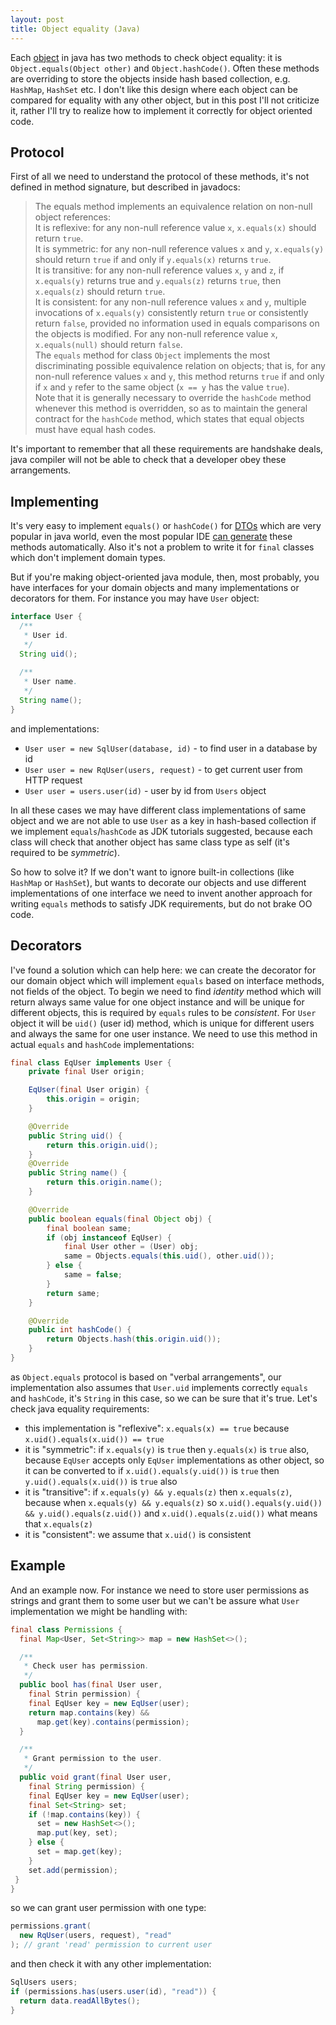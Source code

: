 ```yaml
---
layout: post
title: Object equality (Java)
---
```


Each [object](https://docs.oracle.com/javase/7/docs/api/java/lang/Object.html#equals(java.lang.Object))
in java has two methods to check object equality:
it is `Object.equals(Object other)` and `Object.hashCode()`.
Often these methods are overriding to store the objects inside
hash based collection, e.g. `HashMap`, `HashSet` etc.
I don't like this design where each object can be
compared for equality with any other object, but in this post
I'll not criticize it, rather I'll try to realize how to 
implement it correctly for object oriented code.

## Protocol

First of all we need to understand the protocol of these methods,
it's not defined in method signature, but described in javadocs:

> The equals method implements an equivalence relation on non-null object references:<br/>
> It is reflexive: for any non-null reference value `x`, `x.equals(x)` should return `true`.<br/>
> It is symmetric: for any non-null reference values `x` and `y`, `x.equals(y)` should return `true` if and only if `y.equals(x)` returns `true`.<br/>
> It is transitive: for any non-null reference values `x`, `y` and `z`, if `x.equals(y)` returns true and `y.equals(z)` returns `true`, then `x.equals(z)` should return `true`.<br/>
> It is consistent: for any non-null reference values `x` and `y`, multiple invocations of `x.equals(y)` consistently return `true` or consistently return `false`, provided no information used in equals comparisons on the objects is modified.
For any non-null reference value `x`, `x.equals(null)` should return `false`.<br/>
> The `equals` method for class `Object` implements the most discriminating possible equivalence relation on objects; that is, for any non-null reference values `x` and `y`, this method returns `true` if and only if `x` and `y` refer to the same object (`x == y` has the value `true`).<br/>
> Note that it is generally necessary to override the `hashCode` method whenever this method is overridden, so as to maintain the general contract for the `hashCode` method, which states that equal objects must have equal hash codes.

It's important to remember that all these requirements are handshake deals, java compiler will not be able to
check that a developer obey these arrangements.


## Implementing

It's very easy to implement `equals()` or `hashCode()` for
[DTOs](https://www.yegor256.com/2016/07/06/data-transfer-object.html)
which are very popular in java world,
even the most popular IDE
[can generate](https://www.jetbrains.com/help/idea/generate-equals-and-hashcode-wizard.html)
these methods automatically. Also it's not a problem to write it for `final` classes
which don't implement domain types.

But if you're making object-oriented java module, then, most probably, you have interfaces for
your domain objects and many implementations or decorators for them. For instance you may have `User`
object:
```java
interface User {
  /**
   * User id.
   */
  String uid();
  
  /**
   * User name.
   */
  String name();
}
```
and implementations:
 - `User user = new SqlUser(database, id)` - to find user in a database by id
 - `User user = new RqUser(users, request)` - to get current user from HTTP request
 - `User user = users.user(id)` - user by id from `Users` object

In all these cases we may have different class implementations of same object
and we are not able to use `User` as a key in hash-based collection if we implement
`equals`/`hashCode` as JDK tutorials suggested, because each class will check
that another object has same class type as self (it's required to be *symmetric*).

So how to solve it? If we don't want to ignore built-in collections (like `HashMap` or `HashSet`),
but wants to decorate our objects and use different implementations of one interface we need
to invent another approach for writing `equals` methods to satisfy JDK requirements, but do not brake
OO code.

## Decorators

I've found a solution which can help here: we can create the decorator for
our domain object which will implement `equals` based on interface methods,
not fields of the object. To begin we need to find *identity* method which will return always same
value for one object instance and will be unique for different objects, this is required by
`equals` rules to be *consistent*.
For `User` object it will be `uid()` (user id) method,
which is unique for different users and always the same for one user instance.
We need to use this method in actual `equals` and `hashCode` implementations:
```java
final class EqUser implements User {
    private final User origin;

    EqUser(final User origin) {
        this.origin = origin;
    }

    @Override
    public String uid() {
        return this.origin.uid();
    }
    @Override
    public String name() {
        return this.origin.name();
    }

    @Override
    public boolean equals(final Object obj) {
        final boolean same;
        if (obj instanceof EqUser) {
            final User other = (User) obj;
            same = Objects.equals(this.uid(), other.uid());
        } else {
            same = false;
        }
        return same;
    }

    @Override
    public int hashCode() {
        return Objects.hash(this.origin.uid());
    }
}
```
as `Object.equals` protocol is based on "verbal arrangements", our implementation
also assumes that `User.uid` implements correctly `equals` and `hashCode`, it's `String`
in this case, so we can be sure that it's true.
Let's check java equality requirements:
 - this implementation is "reflexive": `x.equals(x) == true` because `x.uid().equals(x.uid()) == true`
 - it is "symmetric": if `x.equals(y)` is `true` then `y.equals(x)` is `true` also, because
  `EqUser` accepts only `EqUser` implementations as other object,
  so it can be converted to if `x.uid().equals(y.uid())` is `true` then `y.uid().equals(x.uid())`
  is `true` also
 - it is "transitive": if `x.equals(y) && y.equals(z)` then `x.equals(z)`, because when
  `x.equals(y) && y.equals(z)` so `x.uid().equals(y.uid()) && y.uid().equals(z.uid())` and
  `x.uid().equals(z.uid())` what means that `x.equals(z)`
 - it is "consistent": we assume that `x.uid()` is consistent


## Example

And an example now. For instance we need to store user permissions as strings
and grant them to some user but we can't be assure what `User` implementation
we might be handling with:
```java
final class Permissions {
  final Map<User, Set<String>> map = new HashSet<>();

  /**
   * Check user has permission.
   */
  public bool has(final User user,
    final Strin permission) {
    final EqUser key = new EqUser(user);
    return map.contains(key) &&
      map.get(key).contains(permission);
  }

  /**
   * Grant permission to the user.
   */
  public void grant(final User user,
    final String permission) {
    final EqUser key = new EqUser(user);
    final Set<String> set;
    if (!map.contains(key)) {
      set = new HashSet<>();
      map.put(key, set);
    } else {
      set = map.get(key);
    }
    set.add(permission);
 } 
}
```
so we can grant user permission with one type:
```java
permissions.grant(
  new RqUser(users, request), "read"
); // grant 'read' permission to current user
```
and then check it with any other implementation:
```java
SqlUsers users;
if (permissions.has(users.user(id), "read")) {
  return data.readAllBytes();
}
```
